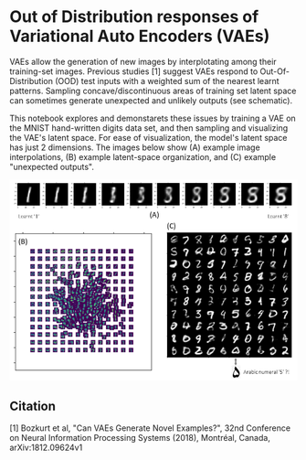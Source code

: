 # Out of Distribution responses of Variational Auto Encoders (VAEs)

VAEs allow the generation of new images by interplotating among their training-set images. Previous studies [1] suggest VAEs respond to Out-Of-Distribution (OOD) test inputs with a weighted sum of the nearest learnt patterns. Sampling concave/discontinuous areas of training set latent space can sometimes generate unexpected and unlikely outputs (see schematic). 

This notebook explores and demonstarets these issues by training a VAE on the MNIST hand-written digits data set, and then sampling and visualizing the VAE's latent space. For ease of visualization, the model's latent space has just 2 dimensions. The images below  show (A) example image interpolations, (B) example latent-space organization, and (C) example "unexpected outputs".

![Out Of Distribution responses of a VAE trained on MNIST](./mnistVAE_exampleOutputs.png)

## Citation

[1] Bozkurt et al, "Can VAEs Generate Novel Examples?", 32nd Conference on Neural Information Processing Systems (2018), Montréal, Canada, arXiv:1812.09624v1